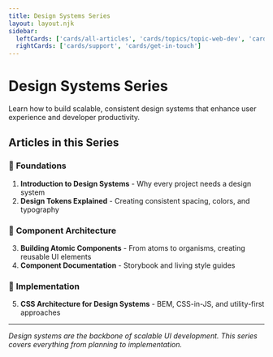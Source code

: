 ```yaml
---
title: Design Systems Series
layout: layout.njk
sidebar:
  leftCards: ['cards/all-articles', 'cards/topics/topic-web-dev', 'cards/topics/topic-performance']
  rightCards: ['cards/support', 'cards/get-in-touch']
---
```


# Design Systems Series

Learn how to build scalable, consistent design systems that enhance user experience and developer productivity.

## Articles in this Series

### 🎨 **Foundations**
1. **Introduction to Design Systems** - Why every project needs a design system
2. **Design Tokens Explained** - Creating consistent spacing, colors, and typography

### 🧩 **Component Architecture**
3. **Building Atomic Components** - From atoms to organisms, creating reusable UI elements
4. **Component Documentation** - Storybook and living style guides

### 📐 **Implementation**
5. **CSS Architecture for Design Systems** - BEM, CSS-in-JS, and utility-first approaches

---

*Design systems are the backbone of scalable UI development. This series covers everything from planning to implementation.*
